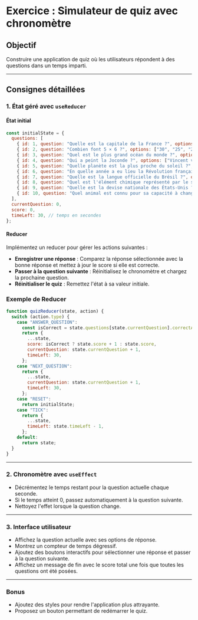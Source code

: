 # Exercice : Simulateur de quiz avec chronomètre

## Objectif
Construire une application de quiz où les utilisateurs répondent à des questions dans un temps imparti.

---

## Consignes détaillées

### 1. État géré avec `useReducer`

#### État initial

```javascript
const initialState = {
  questions: [
    { id: 1, question: "Quelle est la capitale de la France ?", options: ["Paris", "Londres", "Berlin", "Rome"], correctAnswer: "Paris" },
    { id: 2, question: "Combien font 5 × 6 ?", options: ["30", "25", "20", "35"], correctAnswer: "30" },
    { id: 3, question: "Quel est le plus grand océan du monde ?", options: ["Pacifique", "Atlantique", "Arctique", "Indien"], correctAnswer: "Pacifique" },
    { id: 4, question: "Qui a peint la Joconde ?", options: ["Vincent van Gogh", "Pablo Picasso", "Léonard de Vinci", "Claude Monet"], correctAnswer: "Léonard de Vinci" },
    { id: 5, question: "Quelle planète est la plus proche du soleil ?", options: ["Mars", "Vénus", "Mercure", "Jupiter"], correctAnswer: "Mercure" },
    { id: 6, question: "En quelle année a eu lieu la Révolution française ?", options: ["1776", "1789", "1804", "1815"], correctAnswer: "1789" },
    { id: 7, question: "Quelle est la langue officielle du Brésil ?", options: ["Espagnol", "Portugais", "Français", "Anglais"], correctAnswer: "Portugais" },
    { id: 8, question: "Quel est l'élément chimique représenté par le symbole O ?", options: ["Or", "Oxygène", "Osmium", "Hydrogène"], correctAnswer: "Oxygène" },
    { id: 9, question: "Quelle est la devise nationale des États-Unis ?", options: ["E Pluribus Unum", "Liberté, Égalité, Fraternité", "In God We Trust", "Justice for All"], correctAnswer: "In God We Trust" },
    { id: 10, question: "Quel animal est connu pour sa capacité à changer de couleur ?", options: ["Serpent", "Caméléon", "Pieuvre", "Tigre"], correctAnswer: "Caméléon" }
  ],
  currentQuestion: 0,
  score: 0,
  timeLeft: 30, // temps en secondes
};
```

#### Reducer

Implémentez un reducer pour gérer les actions suivantes :
- **Enregistrer une réponse** : Comparez la réponse sélectionnée avec la bonne réponse et mettez à jour le score si elle est correcte.
- **Passer à la question suivante** : Réinitialisez le chronomètre et chargez la prochaine question.
- **Réinitialiser le quiz** : Remettez l'état à sa valeur initiale.

### Exemple de Reducer

```javascript
function quizReducer(state, action) {
  switch (action.type) {
    case "ANSWER_QUESTION":
      const isCorrect = state.questions[state.currentQuestion].correctAnswer === action.payload;
      return {
        ...state,
        score: isCorrect ? state.score + 1 : state.score,
        currentQuestion: state.currentQuestion + 1,
        timeLeft: 30,
      };
    case "NEXT_QUESTION":
      return {
        ...state,
        currentQuestion: state.currentQuestion + 1,
        timeLeft: 30,
      };
    case "RESET":
      return initialState;
    case "TICK":
      return {
        ...state,
        timeLeft: state.timeLeft - 1,
      };
    default:
      return state;
  }
}
```

---

### 2. Chronomètre avec `useEffect`

- Décrémentez le temps restant pour la question actuelle chaque seconde.
- Si le temps atteint 0, passez automatiquement à la question suivante.
- Nettoyez l'effet lorsque la question change.

---

### 3. Interface utilisateur

- Affichez la question actuelle avec ses options de réponse.
- Montrez un compteur de temps dégressif.
- Ajoutez des boutons interactifs pour sélectionner une réponse et passer à la question suivante.
- Affichez un message de fin avec le score total une fois que toutes les questions ont été posées.

---

### Bonus

- Ajoutez des styles pour rendre l'application plus attrayante.
- Proposez un bouton permettant de redémarrer le quiz.